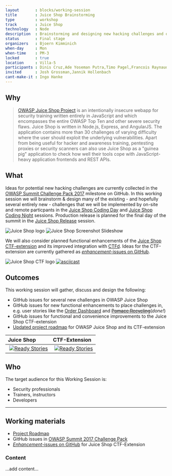 ```yaml
---
layout       : blocks/working-session
title        : Juice Shop Brainstorming
type         : workshop
track        : Juice Shop
technology   : Node
description  : Brainstorming and designing new hacking challenges and other features for OWASP Juice Shop and its CTF-extension.
status       : Final stage
organizers   : Bjoern Kimminich
when-day     : Mon
when-time    : PM-3
locked       : true
location     : Villa-5
participants : Dinis Cruz,Ade Yoseman Putra,Timo Pagel,Francois Raynaud
invited      : Josh Grossman,Jannik Hollenbach
cant-make-it : Ingo Hanke
---
```


## Why

> [OWASP Juice Shop Project](https://www.owasp.org/index.php/OWASP_Juice_Shop_Project "OWASP Juice Shop Project")
> is an intentionally insecure webapp for security training written
> entirely in JavaScript and which encompasses the entire OWASP Top Ten
> and other severe security flaws. Juice Shop is written in Node.js,
> Express, and AngularJS. The application contains more than 30
> challenges of varying difficulty where the user should exploit the
> underlying vulnerabilities. Apart from being useful for hacker and
> awareness training, pentesting proxies or security scanners can also
> use Juice Shop as a "guinea pig" application to check how well their
> tools cope with JavaScript-heavy application frontends and REST APIs.


## What

Ideas for potential new hacking challenges are currently collected in
the
[OWASP Summit Challenge Pack 2017](https://github.com/bkimminich/juice-shop/milestone/3)
milestone on GitHub. In this working session we will brainstorm & design
many of the existing - and hopefully several entirely new - challenges
that we will be implemented by on-site and remote particpants in the
[Juice Shop Coding Day](https://owaspsummit.org/Working-Sessions/Juice-Shop/Juice-Shop-Coding-Day.html)
and
[Juice Shop Coding Night](https://owaspsummit.org/Working-Sessions/Juice-Shop/Juice-Shop-Coding-Night.html)
sessions. Production release is planned for the final day of the summit
in the
[Juice Shop Release](https://owaspsummit.org/Working-Sessions/Juice-Shop/Juice-Shop-Release.html)
session.

![Juice Shop logo](https://github.com/bkimminich/juice-shop/raw/master/app/public/images/JuiceShop_Logo_100px.png)
![Juice Shop Screenshot Slideshow](https://github.com/bkimminich/juice-shop/blob/develop/screenshots/slideshow.gif?raw=true)

We will also consider planned functional enhancements of the
[Juice Shop CTF-extension](https://www.npmjs.com/package/juice-shop-ctf-cli)
and its improved integration with [CTFd](https://ctfd.io/). Ideas for
the CTF-extension are currently gathered as
[_enhancement_-issues on GitHub](https://github.com/bkimminich/juice-shop-ctf/issues?q=is%3Aissue+is%3Aopen+label%3Aenhancement).

![Juice Shop CTF logo](https://github.com/bkimminich/juice-shop-ctf/raw/master/images/JuiceShopCTF_Logo_100px.png)
[![asciicast](https://asciinema.org/a/120833.png)](https://asciinema.org/a/120833)

## Outcomes

This working session will gather, discuss and design the following:

- GitHub issues for several new challenges in OWASP Juice Shop
- GitHub issues for new functional enhancements to place challenges in,
  e.g. user stories like the
  [Order Dashboard](https://github.com/bkimminich/juice-shop/issues/244)
  and
  [~~Pomace Recycling~~](https://github.com/bkimminich/juice-shop/issues/243)(_done!_)
- GitHub issues for functional and convenience improvements to the Juice
  Shop CTF-extension
- [Updated project roadmap](https://www.owasp.org/index.php/OWASP_Juice_Shop_Project#tab=Road_Map_and_Getting_Involved)
  for OWASP Juice Shop and its CTF-extension

| Juice Shop                                                                                                                             | CTF-Extension                                                                                                                                  |
|:---------------------------------------------------------------------------------------------------------------------------------------|:-----------------------------------------------------------------------------------------------------------------------------------------------|
|  [![Ready Stories](https://badge.waffle.io/bkimminich/juice-shop.svg?label=ready&title=Ready)](https://waffle.io/bkimminich/juice-shop) |  [![Ready Stories](https://badge.waffle.io/bkimminich/juice-shop-ctf.svg?label=ready&title=Ready)](https://waffle.io/bkimminich/juice-shop-ctf) |

## Who

The target audience for this Working Session is:

- Security professionals
- Trainers, instructors
- Developers

---

## Working materials

- [Project Roadmap](https://www.owasp.org/index.php/OWASP_Juice_Shop_Project#tab=Road_Map_and_Getting_Involved)
- GitHub issues in
  [OWASP Summit 2017 Challenge Pack](https://github.com/bkimminich/juice-shop/milestone/3)
- [_Enhancement_-issues on GitHub](https://github.com/bkimminich/juice-shop-ctf/issues?q=is%3Aissue+is%3Aopen+label%3Aenhancement)
  for Juice Shop CTF-Extension

### Content

...add content...
